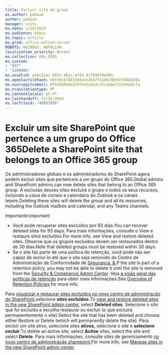 ```yaml
---
title: Excluir site do grupo
ms.author: pebaum
author: pebaum
manager: scotv
ms.date: 1/24/2019
ms.audience: Admin
ms.topic: article
ms.prod: office-online-server
ROBOTS: NOINDEX, NOFOLLOW
localization_priority: Normal
ms.collection: Adm_O365
ms.custom:
- "567"
- "5200006"
ms.assetid: aa6c2aa1-6853-461c-8764-01fb96f8e981
ms.openlocfilehash: d8f49cb780156de2e26d7fa19b79b567d94b8281
ms.sourcegitcommit: 0f0186044a3597e42ad14c32ca58e7224344dcfa
ms.translationtype: MT
ms.contentlocale: pt-PT
ms.lasthandoff: 12/15/2019
ms.locfileid: "40053056"
---
```

# <a name="delete-a-sharepoint-site-that-belongs-to-an-office-365-group"></a><span data-ttu-id="f4642-102">Excluir um site SharePoint que pertence a um grupo do Office 365</span><span class="sxs-lookup"><span data-stu-id="f4642-102">Delete a SharePoint site that belongs to an Office 365 group</span></span>

<span data-ttu-id="f4642-103">Os administradores globais e os administradores do SharePoint agora podem excluir sites que pertencem a um grupo do Office 365.</span><span class="sxs-lookup"><span data-stu-id="f4642-103">Global admins and SharePoint admins can now delete sites that belong to an Office 365 group.</span></span> <span data-ttu-id="f4642-104">A exclusão desses sites excluirá o grupo e todos os seus recursos, incluindo a caixa de correio e calendário do Outlook e os canais teams.</span><span class="sxs-lookup"><span data-stu-id="f4642-104">Deleting these sites will delete the group and all its resources, including the Outlook mailbox and calendar, and any Teams channels.</span></span>
  
<span data-ttu-id="f4642-105">Importante:</span><span class="sxs-lookup"><span data-stu-id="f4642-105">Important:</span></span>

- <span data-ttu-id="f4642-106">Você pode recuperar sites excluídos por 93 dias.</span><span class="sxs-lookup"><span data-stu-id="f4642-106">You can recover deleted sites for 93 days.</span></span> <span data-ttu-id="f4642-107">Para mais informações, consulte o View e restaure sites excluídos.</span><span class="sxs-lookup"><span data-stu-id="f4642-107">For more info, see View and restore deleted sites.</span></span> <span data-ttu-id="f4642-108">Observe que os grupos excluídos devem ser restaurados dentro de 30 dias.</span><span class="sxs-lookup"><span data-stu-id="f4642-108">Note that deleted groups must be restored within 30 days.</span></span>
- <span data-ttu-id="f4642-109">Se o site faz parte de uma política de retenção, você pode não ser capaz de excluí-lo até que o site seja removido do Centro de Administração de Conformidade de [Segurança. &amp; ](https://protection.office.com/?rfr=AdminCenter#/retention)</span><span class="sxs-lookup"><span data-stu-id="f4642-109">If the site is part of a retention policy, you may not be able to delete it until the site is removed from the [Security &amp; Compliance Admin Center](https://protection.office.com/?rfr=AdminCenter#/retention).</span></span> <span data-ttu-id="f4642-110">Veja [a visão geral das políticas de retenção](https://docs.microsoft.com/office365/securitycompliance/retention-policies#content-in-onedrive-accounts-and-sharepoint-sites) para obter mais informações.</span><span class="sxs-lookup"><span data-stu-id="f4642-110">See [Overview of Retention Policies](https://docs.microsoft.com/office365/securitycompliance/retention-policies#content-in-onedrive-accounts-and-sharepoint-sites) for more info.</span></span>
  
<span data-ttu-id="f4642-111">Para [visualizar e restaurar sites excluídos no novo centro de administração do SharePoint,](https://docs.microsoft.com/sharepoint/view-and-restore-deleted-sites-in-new-admin-center)selecione **sites excluídos.**</span><span class="sxs-lookup"><span data-stu-id="f4642-111">To [view and restore deleted sites in the new SharePoint admin center](https://docs.microsoft.com/sharepoint/view-and-restore-deleted-sites-in-new-admin-center), select **Deleted sites**.</span></span> <span data-ttu-id="f4642-112">Selecione o site que foi excluído e escolha restaurar ou excluir (o que excluirá permanentemente o site).</span><span class="sxs-lookup"><span data-stu-id="f4642-112">Select the site that has been deleted and choose either Restore or Delete (which will permanently delete the site).</span></span> <span data-ttu-id="f4642-113">Para excluir um site ativo, selecione sites **ativos,** selecione o site e **selecione excluir**.</span><span class="sxs-lookup"><span data-stu-id="f4642-113">To delete an active site, select **Active** sites, select the site and select **Delete**.</span></span> <span data-ttu-id="f4642-114">Para mais informações, consulte sites de gerenciamento [no novo centro de administração sharepoint.](https://docs.microsoft.com/sharepoint/manage-sites-in-new-admin-center)</span><span class="sxs-lookup"><span data-stu-id="f4642-114">For more info, see [Manage sites in the new SharePoint admin center](https://docs.microsoft.com/sharepoint/manage-sites-in-new-admin-center).</span></span>
  